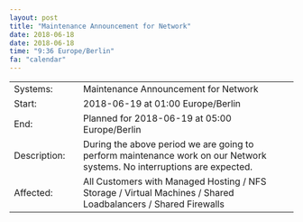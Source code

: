 ```yaml
---
layout: post
title: "Maintenance Announcement for Network"
date: 2018-06-18
date: 2018-06-18
time: "9:36 Europe/Berlin"
fa: "calendar"
---
```


|                   |   |                                                                      |
|-------------------|---|----------------------------------------------------------------------|
| Systems:          |   | Maintenance Announcement for Network|
| Start:            |   | 2018-06-19 at 01:00 Europe/Berlin |
| End:              |   | Planned for 2018-06-19 at 05:00  Europe/Berlin |
| Description:      |   | During the above period we are going to perform maintenance work on our Network systems. No interruptions are expected. |
| Affected:         |   |All Customers with Managed Hosting / NFS Storage / Virtual Machines / Shared Loadbalancers / Shared Firewalls |